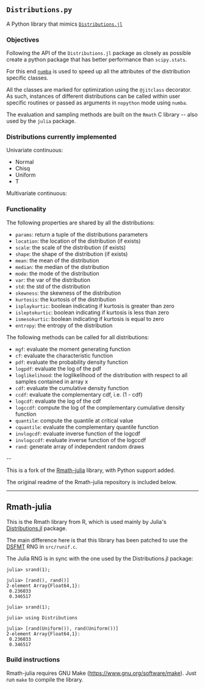 ## `Distributions.py`

A Python library that mimics
[`Distributions.jl`](https://github.com/JuliaStats/Distributions.jl)

### Objectives

Following the API of the `Distributions.jl` package as closely as possible create a python package that has better performance than `scipy.stats`. 

For this end [`numba`](http://numba.pydata.org/) is used to speed up all the attributes of the distribution specific classes. 

All the classes are marked for optimization using the `@jitclass` decorator. As such, instances of different distributions can be called within user specific routines or passed as arguments in `nopython` mode using `numba`.

The evaluation and sampling methods are built on the `Rmath` C library -- also used by the `julia` package.

### Distributions currently implemented

Univariate continuous:

* Normal
* Chisq
* Uniform
* T

Multivariate continuous:

### Functionality

The following properties are shared by all the distributions:

* `params`: return a tuple of the distributions parameters
* `location`: the location of the distribution (if exists)
* `scale`: the scale of the distribution (if exists)
* `shape`: the shape of the distribution (if exists)
* `mean`: the mean of the distribution
* `median`: the median of the distribution
* `mode`: the mode of the distribution
* `var`: the var of the distribution
* `std`: the std of the distribution
* `skewness`: the skewness of the distribution
* `kurtosis`: the kurtosis of the distribution
* `isplaykurtic`: boolean indicating if kurtosis is greater than zero
* `isleptokurtic`: boolean indicating if kurtosis is less than zero
* `ismesokurtic`: boolean indicating if kurtosis is equal to zero
* `entropy`: the entropy of the distribution

The following methods can be called for all distributions:


* `mgf`: evaluate the moment generating function
* `cf`: evaluate the characteristic function
* `pdf`: evaluate the probability density function
* `logpdf`: evaluate the log of the pdf
* `loglikelihood`: the loglikelihood of the distribution with respect to all samples contained in array x
* `cdf`: evaluate the cumulative density function
* `ccdf`: evaluate the complementary cdf, i.e. (1 - cdf)
* `logcdf`: evaluate the log of the cdf
* `logccdf`: compute the log of the complementary cumulative density function
* `quantile`: compute the quantile at critical value
* `cquantile`: evaluate the complementary quantile function
* `invlogcdf`: evaluate inverse function of the logcdf
* `invlogccdf`: evaluate inverse function of the logccdf
* `rand`: generate array of independent random draws

--

This is a fork of the [Rmath-julia](https://github.com/JuliaLang/Rmath-julia)
library, with Python support added.

The original readme of the Rmath-julia repository is included below.

---

## Rmath-julia

This is the Rmath library from R, which is used mainly by Julia's
[Distributions.jl](https://github.com/JuliaStats/Distributions.jl)
package.

The main difference here is that this library has been patched to use
the [DSFMT](http://www.math.sci.hiroshima-u.ac.jp/~m-mat/MT/SFMT/) RNG
in `src/runif.c`.

The Julia RNG is in sync with the one used by the Distributions.jl package:

````
julia> srand(1);

julia> [rand(), rand()]
2-element Array{Float64,1}:
 0.236033
 0.346517

julia> srand(1);

julia> using Distributions

julia> [rand(Uniform()), rand(Uniform())]
2-element Array{Float64,1}:
 0.236033
 0.346517
````

### Build instructions

Rmath-julia requires GNU Make (https://www.gnu.org/software/make). Just run
`make` to compile the library.
